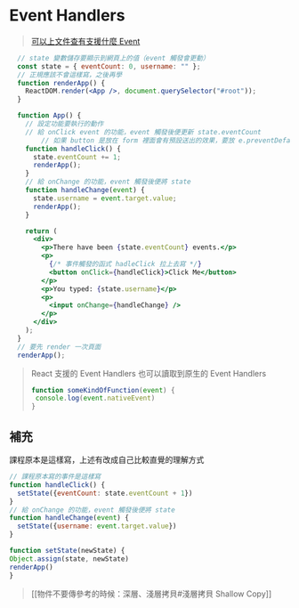 # Event Handlers
>[可以上文件查有支援什麼 Event](https://reactjs.org/docs/events.html#supported-events) 


```jsx
  // state 變數儲存要顯示到網頁上的值（event 觸發會更動）
  const state = { eventCount: 0, username: "" };
  // 正規應該不會這樣寫，之後再學
  function renderApp() {
    ReactDOM.render(<App />, document.querySelector("#root"));
  }

  function App() {
    // 設定功能要執行的動作
    // 給 onClick event 的功能，event 觸發後便更新 state.eventCount
		// 如果 button 是放在 form 裡面會有預設送出的效果，要放 e.preventDefault() 
    function handleClick() {
      state.eventCount += 1;
      renderApp();
    }
    // 給 onChange 的功能，event 觸發後便將 state
    function handleChange(event) {
      state.username = event.target.value;
      renderApp();
    }

    return (
      <div>
        <p>There have been {state.eventCount} events.</p>
        <p>
          {/* 事件觸發的函式 hadleClick 拉上去寫 */}
          <button onClick={handleClick}>Click Me</button>
        </p>
        <p>You typed: {state.username}</p>
        <p>
          <input onChange={handleChange} />
        </p>
      </div>
    );
  }
  // 要先 render 一次頁面
  renderApp();
```
>React 支援的 Event Handlers 也可以讀取到原生的 Event Handlers
>```jsx
>function someKindOfFunction(event) {
>  console.log(event.nativeEvent)
>}
>```

## 補充
課程原本是這樣寫，上述有改成自己比較直覺的理解方式
```jsx
// 課程原本寫的事件是這樣寫
function handleClick() {
  setState({eventCount: state.eventCount + 1})
}
// 給 onChange 的功能，event 觸發後便將 state 
function handleChange(event) {
  setState({username: event.target.value})
}

function setState(newState) {
Object.assign(state, newState)
renderApp()
}
```
>[[物件不要傳參考的時候：深層、淺層拷貝#淺層拷貝 Shallow Copy]]

 